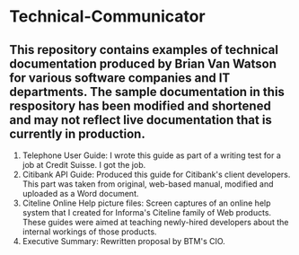 # Technical-Communicator
This repository contains examples of technical documentation produced by Brian Van Watson for various software companies and IT departments. The sample documentation in this respository has been modified and shortened and may not reflect live documentation that is currently in production.
------------------------------------------------------
1. Telephone User Guide: I wrote this guide as part of a writing test for a job at Credit Suisse. I got the job.
2. Citibank API Guide: Produced this guide for Citibank's client developers. This part was taken from original, web-based manual, modified and uploaded as a Word document.
3. Citeline Online Help picture files: Screen captures of an online help system that I created for Informa's Citeline family of Web products. These guides were aimed at teaching newly-hired developers about the internal workings of those products.
4. Executive Summary: Rewritten proposal by BTM's CIO.
